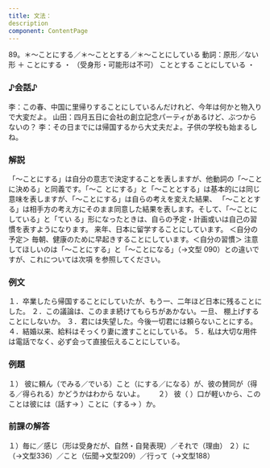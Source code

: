 ```yaml
---
title: 文法：
description
component: ContentPage
---
```



89。＊～ことにする／＊～こととする／＊～ことにしている
動詞：原形／ない形 ＋ ことにする ・
（受身形・可能形は不可） こととする
ことにしている ・
### ♪会話♪
李：この春、中国に里帰りすることにしているんだけれど、今年は何かと物入りで大変だよ。 山田：四月五日に会社の創立記念パーティがあるけど、ぶつからないの？
李：その日までには帰国するから大丈夫だよ。子供の学校も始まるしね。
### 解説
「～ことにする」は自分の意志で決定することを表しますが、他動詞の「～ことに決める」と同義です。「～こ
とにする」と「～こととする」は基本的には同じ意味を表しますが、「～ことにする」は自らの考えを変えた結果、 「～こととする」は相手方の考え方にそのまま同意した結果を表します。そして、「～ことにしている」と「てい る」形になったときは、自らの予定・計画或いは自己の習慣を表すようになります。
来年、日本に留学することにしています。 ＜自分の予定＞ 毎朝、健康のために早起きすることにしています。＜自分の習慣＞
注意してほしいのは「～ことにする」と「～ことになる」（→文型 090）との違いですが、これについては次項 を参照してください。
### 例文
１．卒業したら帰国することにしていたが、もう一、二年ほど日本に残ることにした。
２．この議論は、このまま続けてもらちがあかない。一旦、 棚上げすることにしないか。
３．君には失望した。今後一切君には頼らないことにする。
４．結婚以来、給料はそっくり妻に渡すことにしている。
５．私は大切な用件は電話でなく、必ず会って直接伝えることにしている。
### 例題
１） 彼に頼ん（でみる／でいる）こと（にする／になる）が、彼の賛同が（得る／得られる）かどうかはわから
ないよ。      
２） 彼（ ）口が軽いから、このことは彼には（話す→ ）ことに（する→ ）か。
### 前課の解答
１）毎に／感じ（形は受身だが、自然・自発表現）／それで（理由）
２）に（→文型336）／こと（伝聞→文型209）／行って（→文型188）
